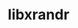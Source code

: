 ---
title: "libxrandr"
layout: cache
categories: [package, develop]
meta: {"compilers": ["gcc@=11.1.0", "gcc@=11.4.0", "gcc@=13.2.0", "gcc@=9.4.0", "oneapi@=2024.2.1"], "num_specs": 69, "num_specs_by_stack": {"data-vis-sdk": 7, "e4s": 14, "e4s-neoverse_v1": 4, "e4s-oneapi": 14, "e4s-power": 1, "e4s-rocm-external": 7, "gpu-tests": 15, "hep": 7, "ml-linux-x86_64-rocm": 7, "root": 69}, "oss": ["ubuntu20.04", "ubuntu22.04", "ubuntu24.04"], "platforms": ["linux"], "stacks": ["data-vis-sdk", "e4s", "e4s-neoverse_v1", "e4s-oneapi", "e4s-power", "e4s-rocm-external", "gpu-tests", "hep", "ml-linux-x86_64-rocm", "root"], "targets": ["neoverse_v1", "ppc64le", "x86_64_v3"], "versions": ["1.5.3", "1.5.4"]}
spec_details: [{"compiler": "oneapi@=2024.2.1", "hash": "2ezvkzz4lizjazujpa3sefugwmyb7rx4", "os": "ubuntu22.04", "platform": "linux", "size": "-", "stacks": ["e4s-oneapi", "root"], "target": "x86_64_v3", "variants": ["build_system=autotools"], "versions": ["1.5.4"]}, {"compiler": "gcc@=11.1.0", "hash": "2ph3jlunrczrwftp4b6rqkzellnb3ir4", "os": "ubuntu20.04", "platform": "linux", "size": "-", "stacks": ["data-vis-sdk", "root"], "target": "x86_64_v3", "variants": ["build_system=autotools"], "versions": ["1.5.4"]}, {"compiler": "gcc@=11.4.0", "hash": "45t5ckmwo7gzesccbjv3dsq4keui5duj", "os": "ubuntu22.04", "platform": "linux", "size": "-", "stacks": ["hep", "root"], "target": "x86_64_v3", "variants": ["build_system=autotools"], "versions": ["1.5.4"]}, {"compiler": "gcc@=11.1.0", "hash": "4gxpb74cfvzu4bfnlzh4owpenfrgsfej", "os": "ubuntu20.04", "platform": "linux", "size": "-", "stacks": ["gpu-tests", "root"], "target": "x86_64_v3", "variants": ["build_system=autotools"], "versions": ["1.5.3"]}, {"compiler": "gcc@=13.2.0", "hash": "4r7s4hoyuuhpqbvb6dxn2gniiotns62r", "os": "ubuntu24.04", "platform": "linux", "size": "-", "stacks": ["ml-linux-x86_64-rocm", "root"], "target": "x86_64_v3", "variants": ["build_system=autotools"], "versions": ["1.5.4"]}, {"compiler": "gcc@=11.4.0", "hash": "4t7i6amigcdkfarfxucawfwpagrl4s2l", "os": "ubuntu22.04", "platform": "linux", "size": "-", "stacks": ["e4s-neoverse_v1", "root"], "target": "neoverse_v1", "variants": ["build_system=autotools"], "versions": ["1.5.4"]}, {"compiler": "gcc@=11.1.0", "hash": "54su6q5han7wxxot4cel33s4dmdklf2q", "os": "ubuntu20.04", "platform": "linux", "size": "-", "stacks": ["gpu-tests", "root"], "target": "x86_64_v3", "variants": ["build_system=autotools"], "versions": ["1.5.3"]}, {"compiler": "gcc@=11.4.0", "hash": "56ho2povtyq5zkfiejrrzzii7h4h52sy", "os": "ubuntu22.04", "platform": "linux", "size": "-", "stacks": ["e4s", "root"], "target": "x86_64_v3", "variants": ["build_system=autotools"], "versions": ["1.5.4"]}, {"compiler": "gcc@=11.4.0", "hash": "5tnzjtubw4d5gxlykm4ea6uqcacai2xv", "os": "ubuntu22.04", "platform": "linux", "size": "-", "stacks": ["e4s", "e4s-rocm-external", "root"], "target": "x86_64_v3", "variants": ["build_system=autotools"], "versions": ["1.5.4"]}, {"compiler": "gcc@=11.4.0", "hash": "6big272odpljw73ejr5ndniplkdncu2c", "os": "ubuntu22.04", "platform": "linux", "size": "-", "stacks": ["e4s", "root"], "target": "x86_64_v3", "variants": ["build_system=autotools"], "versions": ["1.5.4"]}, {"compiler": "gcc@=11.1.0", "hash": "6gzr63qiwhri6dtrm3pwidezdfwtzqmy", "os": "ubuntu20.04", "platform": "linux", "size": "-", "stacks": ["data-vis-sdk", "root"], "target": "x86_64_v3", "variants": ["build_system=autotools"], "versions": ["1.5.4"]}, {"compiler": "gcc@=11.4.0", "hash": "7bqrvfnfkse6foouseiik2nbihlzcrzm", "os": "ubuntu22.04", "platform": "linux", "size": "-", "stacks": ["e4s", "e4s-rocm-external", "root"], "target": "x86_64_v3", "variants": ["build_system=autotools"], "versions": ["1.5.4"]}, {"compiler": "gcc@=11.1.0", "hash": "7e4wekothoog7rzchrkm4qk6tbtyinqn", "os": "ubuntu20.04", "platform": "linux", "size": "-", "stacks": ["data-vis-sdk", "root"], "target": "x86_64_v3", "variants": ["build_system=autotools"], "versions": ["1.5.4"]}, {"compiler": "gcc@=11.1.0", "hash": "a3sxg44gxrcpbmies7l4imeaduejvwtj", "os": "ubuntu20.04", "platform": "linux", "size": "-", "stacks": ["data-vis-sdk", "root"], "target": "x86_64_v3", "variants": ["build_system=autotools"], "versions": ["1.5.4"]}, {"compiler": "gcc@=13.2.0", "hash": "ao24xox6ljxkc2vzxpziwohlz7rf4qir", "os": "ubuntu24.04", "platform": "linux", "size": "-", "stacks": ["ml-linux-x86_64-rocm", "root"], "target": "x86_64_v3", "variants": ["build_system=autotools"], "versions": ["1.5.4"]}, {"compiler": "oneapi@=2024.2.1", "hash": "bjb7kylsz43mhvsqby4ha52gbvrvl6rh", "os": "ubuntu22.04", "platform": "linux", "size": "-", "stacks": ["e4s-oneapi", "root"], "target": "x86_64_v3", "variants": ["build_system=autotools"], "versions": ["1.5.4"]}, {"compiler": "oneapi@=2024.2.1", "hash": "bjzvhik2dzj63q7bsum3cse3ipup5exb", "os": "ubuntu22.04", "platform": "linux", "size": "-", "stacks": ["e4s-oneapi", "root"], "target": "x86_64_v3", "variants": ["build_system=autotools"], "versions": ["1.5.4"]}, {"compiler": "gcc@=11.4.0", "hash": "btwpfabw5nlqbrcnqmrq3lg2dmkigyq5", "os": "ubuntu22.04", "platform": "linux", "size": "-", "stacks": ["hep", "root"], "target": "x86_64_v3", "variants": ["build_system=autotools"], "versions": ["1.5.4"]}, {"compiler": "gcc@=11.4.0", "hash": "ctlkong5awz75uqbfd7rmxxkxujosbef", "os": "ubuntu22.04", "platform": "linux", "size": "-", "stacks": ["e4s", "e4s-rocm-external", "root"], "target": "x86_64_v3", "variants": ["build_system=autotools"], "versions": ["1.5.4"]}, {"compiler": "gcc@=11.1.0", "hash": "dph4ud22xcuk7srwa4qqefmc7vxys3dv", "os": "ubuntu20.04", "platform": "linux", "size": "-", "stacks": ["gpu-tests", "root"], "target": "x86_64_v3", "variants": ["build_system=autotools"], "versions": ["1.5.3"]}, {"compiler": "gcc@=11.1.0", "hash": "em4u76xovk5f7lqkhgwzjkatjnlnaq5q", "os": "ubuntu20.04", "platform": "linux", "size": "-", "stacks": ["gpu-tests", "root"], "target": "x86_64_v3", "variants": ["build_system=autotools"], "versions": ["1.5.3"]}, {"compiler": "gcc@=11.4.0", "hash": "fkgtgw5jfooftznag3vcnqeqmrkpyesl", "os": "ubuntu22.04", "platform": "linux", "size": "-", "stacks": ["e4s-neoverse_v1", "root"], "target": "neoverse_v1", "variants": ["build_system=autotools"], "versions": ["1.5.4"]}, {"compiler": "gcc@=11.1.0", "hash": "fluxnys4vhgwsvjvptj7rvp22dgjs7be", "os": "ubuntu20.04", "platform": "linux", "size": "-", "stacks": ["gpu-tests", "root"], "target": "x86_64_v3", "variants": ["build_system=autotools"], "versions": ["1.5.3"]}, {"compiler": "gcc@=9.4.0", "hash": "fwel36crqs3ldlfmejkp7x5v2c65j3ja", "os": "ubuntu20.04", "platform": "linux", "size": "-", "stacks": ["e4s-power", "root"], "target": "ppc64le", "variants": ["build_system=autotools"], "versions": ["1.5.4"]}, {"compiler": "gcc@=11.1.0", "hash": "grv33rffsbwmhl4sxxt424qdmrcnv2ms", "os": "ubuntu20.04", "platform": "linux", "size": "-", "stacks": ["gpu-tests", "root"], "target": "x86_64_v3", "variants": ["build_system=autotools"], "versions": ["1.5.3"]}, {"compiler": "gcc@=11.4.0", "hash": "h5hkslvdgldlvj65qxyakpctan5afkg2", "os": "ubuntu22.04", "platform": "linux", "size": "-", "stacks": ["e4s-neoverse_v1", "root"], "target": "neoverse_v1", "variants": ["build_system=autotools"], "versions": ["1.5.4"]}, {"compiler": "gcc@=13.2.0", "hash": "hb2wg4gfo4wp3eteufpogpwoilxw3k4r", "os": "ubuntu24.04", "platform": "linux", "size": "-", "stacks": ["ml-linux-x86_64-rocm", "root"], "target": "x86_64_v3", "variants": ["build_system=autotools"], "versions": ["1.5.4"]}, {"compiler": "oneapi@=2024.2.1", "hash": "hdojk6mjn5dzyvxz57zwxpctze34wkhm", "os": "ubuntu22.04", "platform": "linux", "size": "-", "stacks": ["e4s-oneapi", "root"], "target": "x86_64_v3", "variants": ["build_system=autotools"], "versions": ["1.5.4"]}, {"compiler": "gcc@=13.2.0", "hash": "i4do5odpm2fcofdrigj4opcqjhxcohce", "os": "ubuntu24.04", "platform": "linux", "size": "-", "stacks": ["ml-linux-x86_64-rocm", "root"], "target": "x86_64_v3", "variants": ["build_system=autotools"], "versions": ["1.5.4"]}, {"compiler": "oneapi@=2024.2.1", "hash": "i56eq3bdqc55sasi4d66bsged5cqsj3u", "os": "ubuntu22.04", "platform": "linux", "size": "-", "stacks": ["e4s-oneapi", "root"], "target": "x86_64_v3", "variants": ["build_system=autotools"], "versions": ["1.5.4"]}, {"compiler": "gcc@=11.1.0", "hash": "iwmrvlqdspiihqx3q5dgkzt23cs2lcmw", "os": "ubuntu20.04", "platform": "linux", "size": "-", "stacks": ["data-vis-sdk", "root"], "target": "x86_64_v3", "variants": ["build_system=autotools"], "versions": ["1.5.4"]}, {"compiler": "oneapi@=2024.2.1", "hash": "j6a7jji3s36orexckcrrpzvrjnr7dgwx", "os": "ubuntu22.04", "platform": "linux", "size": "-", "stacks": ["e4s-oneapi", "root"], "target": "x86_64_v3", "variants": ["build_system=autotools"], "versions": ["1.5.4"]}, {"compiler": "gcc@=11.4.0", "hash": "jbg7vqlvimtizwwyfbutedtjhfb5nfqr", "os": "ubuntu22.04", "platform": "linux", "size": "-", "stacks": ["hep", "root"], "target": "x86_64_v3", "variants": ["build_system=autotools"], "versions": ["1.5.4"]}, {"compiler": "gcc@=13.2.0", "hash": "jlnbcf7x663gdpm4zeanc3heb4s3yuxl", "os": "ubuntu24.04", "platform": "linux", "size": "-", "stacks": ["ml-linux-x86_64-rocm", "root"], "target": "x86_64_v3", "variants": ["build_system=autotools"], "versions": ["1.5.4"]}, {"compiler": "gcc@=11.1.0", "hash": "k46qoabbqe2eitllvoh6zbfm7mkvnzkv", "os": "ubuntu20.04", "platform": "linux", "size": "-", "stacks": ["gpu-tests", "root"], "target": "x86_64_v3", "variants": ["build_system=autotools"], "versions": ["1.5.3"]}, {"compiler": "oneapi@=2024.2.1", "hash": "kjwuus3puvp34odvdmaqklglqidwdcge", "os": "ubuntu22.04", "platform": "linux", "size": "-", "stacks": ["e4s-oneapi", "root"], "target": "x86_64_v3", "variants": ["build_system=autotools"], "versions": ["1.5.4"]}, {"compiler": "gcc@=11.1.0", "hash": "lfeolnfpdgk32kwbgm2nhv5dggzy2m6m", "os": "ubuntu20.04", "platform": "linux", "size": "-", "stacks": ["gpu-tests", "root"], "target": "x86_64_v3", "variants": ["build_system=autotools"], "versions": ["1.5.3"]}, {"compiler": "gcc@=11.1.0", "hash": "lxutbvbxdp33o7orvrvrfottivd3cfq4", "os": "ubuntu20.04", "platform": "linux", "size": "-", "stacks": ["gpu-tests", "root"], "target": "x86_64_v3", "variants": ["build_system=autotools"], "versions": ["1.5.3"]}, {"compiler": "gcc@=11.1.0", "hash": "mkvg6epezaucjn4bdukzre2s3dcxw4u3", "os": "ubuntu20.04", "platform": "linux", "size": "-", "stacks": ["gpu-tests", "root"], "target": "x86_64_v3", "variants": ["build_system=autotools"], "versions": ["1.5.3"]}, {"compiler": "gcc@=11.1.0", "hash": "mrsjqcpxwvmkfypocn5cujmnrvswpjix", "os": "ubuntu20.04", "platform": "linux", "size": "-", "stacks": ["data-vis-sdk", "root"], "target": "x86_64_v3", "variants": ["build_system=autotools"], "versions": ["1.5.4"]}, {"compiler": "gcc@=11.1.0", "hash": "olgd47nyiyimgw5vb3ira2lgh7f4vasf", "os": "ubuntu20.04", "platform": "linux", "size": "-", "stacks": ["gpu-tests", "root"], "target": "x86_64_v3", "variants": ["build_system=autotools"], "versions": ["1.5.3"]}, {"compiler": "gcc@=11.4.0", "hash": "pn5wgjll5vi5vsywar7cneiiauk4gz7f", "os": "ubuntu22.04", "platform": "linux", "size": "-", "stacks": ["hep", "root"], "target": "x86_64_v3", "variants": ["build_system=autotools"], "versions": ["1.5.4"]}, {"compiler": "gcc@=11.4.0", "hash": "q3f7clwyiioeaqlcqlkcnmdnoprnzj2h", "os": "ubuntu22.04", "platform": "linux", "size": "-", "stacks": ["e4s", "e4s-rocm-external", "root"], "target": "x86_64_v3", "variants": ["build_system=autotools"], "versions": ["1.5.4"]}, {"compiler": "gcc@=11.4.0", "hash": "qvdg4vl4rxdz6v7f6zesonnyxdadg44g", "os": "ubuntu22.04", "platform": "linux", "size": "-", "stacks": ["e4s", "root"], "target": "x86_64_v3", "variants": ["build_system=autotools"], "versions": ["1.5.4"]}, {"compiler": "gcc@=11.4.0", "hash": "smnskhufmxs2mdjsth525icvugjkc3y4", "os": "ubuntu22.04", "platform": "linux", "size": "-", "stacks": ["hep", "root"], "target": "x86_64_v3", "variants": ["build_system=autotools"], "versions": ["1.5.4"]}, {"compiler": "gcc@=11.4.0", "hash": "snhj7vuo5ujomztych76ssxtcq3777hi", "os": "ubuntu22.04", "platform": "linux", "size": "-", "stacks": ["e4s-neoverse_v1", "root"], "target": "neoverse_v1", "variants": ["build_system=autotools"], "versions": ["1.5.4"]}, {"compiler": "gcc@=11.4.0", "hash": "t6pjxfozku3t344oqvlj3sk2yulcm4ik", "os": "ubuntu22.04", "platform": "linux", "size": "-", "stacks": ["hep", "root"], "target": "x86_64_v3", "variants": ["build_system=autotools"], "versions": ["1.5.4"]}, {"compiler": "gcc@=11.1.0", "hash": "tvq5n4z33kaifksp5onqrcxcf3ilzinp", "os": "ubuntu20.04", "platform": "linux", "size": "-", "stacks": ["data-vis-sdk", "root"], "target": "x86_64_v3", "variants": ["build_system=autotools"], "versions": ["1.5.4"]}, {"compiler": "oneapi@=2024.2.1", "hash": "u4c4k3swwh4xq4lneqkapgk4ankn7ljj", "os": "ubuntu22.04", "platform": "linux", "size": "-", "stacks": ["e4s-oneapi", "root"], "target": "x86_64_v3", "variants": ["build_system=autotools"], "versions": ["1.5.4"]}, {"compiler": "gcc@=13.2.0", "hash": "uazjjmkf2knyj74sxxt6zip3f7kmg3jf", "os": "ubuntu24.04", "platform": "linux", "size": "-", "stacks": ["ml-linux-x86_64-rocm", "root"], "target": "x86_64_v3", "variants": ["build_system=autotools"], "versions": ["1.5.4"]}, {"compiler": "gcc@=11.1.0", "hash": "uei7jtkptme2eali56vcrx2xc5rrzwci", "os": "ubuntu20.04", "platform": "linux", "size": "-", "stacks": ["gpu-tests", "root"], "target": "x86_64_v3", "variants": ["build_system=autotools"], "versions": ["1.5.3"]}, {"compiler": "oneapi@=2024.2.1", "hash": "ulcg673bqxhvg3u5zzq5kflchtkbnyal", "os": "ubuntu22.04", "platform": "linux", "size": "-", "stacks": ["e4s-oneapi", "root"], "target": "x86_64_v3", "variants": ["build_system=autotools"], "versions": ["1.5.4"]}, {"compiler": "gcc@=11.4.0", "hash": "uvz4qlpfua4gfrqgyuybd64gfv57g2q3", "os": "ubuntu22.04", "platform": "linux", "size": "-", "stacks": ["e4s", "root"], "target": "x86_64_v3", "variants": ["build_system=autotools"], "versions": ["1.5.4"]}, {"compiler": "gcc@=11.1.0", "hash": "v5dxx5gqo6mbwakyytds3mmejx4hhjk7", "os": "ubuntu20.04", "platform": "linux", "size": "-", "stacks": ["gpu-tests", "root"], "target": "x86_64_v3", "variants": ["build_system=autotools"], "versions": ["1.5.3"]}, {"compiler": "oneapi@=2024.2.1", "hash": "vfyve7c4f3vhdeuugvmgm2y2eitib7vt", "os": "ubuntu22.04", "platform": "linux", "size": "-", "stacks": ["e4s-oneapi", "root"], "target": "x86_64_v3", "variants": ["build_system=autotools"], "versions": ["1.5.4"]}, {"compiler": "oneapi@=2024.2.1", "hash": "vkap2yuigr4newwrclwkbn24c2pxxeuq", "os": "ubuntu22.04", "platform": "linux", "size": "-", "stacks": ["e4s-oneapi", "root"], "target": "x86_64_v3", "variants": ["build_system=autotools"], "versions": ["1.5.4"]}, {"compiler": "oneapi@=2024.2.1", "hash": "vly6io5lp2nv67zdjbnocjsbakgqciap", "os": "ubuntu22.04", "platform": "linux", "size": "-", "stacks": ["e4s-oneapi", "root"], "target": "x86_64_v3", "variants": ["build_system=autotools"], "versions": ["1.5.4"]}, {"compiler": "gcc@=11.4.0", "hash": "vouh4rpn2o4ub6ur246ramzwahfdtyns", "os": "ubuntu22.04", "platform": "linux", "size": "-", "stacks": ["e4s", "e4s-rocm-external", "root"], "target": "x86_64_v3", "variants": ["build_system=autotools"], "versions": ["1.5.4"]}, {"compiler": "oneapi@=2024.2.1", "hash": "vsa5e6rnfi2u7xzanlvwahdiiltstjvu", "os": "ubuntu22.04", "platform": "linux", "size": "-", "stacks": ["e4s-oneapi", "root"], "target": "x86_64_v3", "variants": ["build_system=autotools"], "versions": ["1.5.4"]}, {"compiler": "gcc@=11.1.0", "hash": "vznqhj76dxf6lxwtg7eiglspaqtl7kvh", "os": "ubuntu20.04", "platform": "linux", "size": "-", "stacks": ["gpu-tests", "root"], "target": "x86_64_v3", "variants": ["build_system=autotools"], "versions": ["1.5.3"]}, {"compiler": "gcc@=11.4.0", "hash": "xggvwos7lzonwywq2yzsvijq2vdkrba2", "os": "ubuntu22.04", "platform": "linux", "size": "-", "stacks": ["e4s", "e4s-rocm-external", "root"], "target": "x86_64_v3", "variants": ["build_system=autotools"], "versions": ["1.5.4"]}, {"compiler": "gcc@=11.4.0", "hash": "xpkfaoabaghbp5w7rli46fuple4pmo3z", "os": "ubuntu22.04", "platform": "linux", "size": "-", "stacks": ["e4s", "root"], "target": "x86_64_v3", "variants": ["build_system=autotools"], "versions": ["1.5.4"]}, {"compiler": "gcc@=11.4.0", "hash": "xx2pspqhedmb66wfhwnur2tfzeedlxea", "os": "ubuntu22.04", "platform": "linux", "size": "-", "stacks": ["e4s", "root"], "target": "x86_64_v3", "variants": ["build_system=autotools"], "versions": ["1.5.4"]}, {"compiler": "gcc@=11.4.0", "hash": "yyjv4trhy7poys4kpjqzjychuth36oqe", "os": "ubuntu22.04", "platform": "linux", "size": "-", "stacks": ["e4s", "e4s-rocm-external", "root"], "target": "x86_64_v3", "variants": ["build_system=autotools"], "versions": ["1.5.4"]}, {"compiler": "oneapi@=2024.2.1", "hash": "z2frbjsngdsqbtrg7itf3mdsybyt3cfp", "os": "ubuntu22.04", "platform": "linux", "size": "-", "stacks": ["e4s-oneapi", "root"], "target": "x86_64_v3", "variants": ["build_system=autotools"], "versions": ["1.5.4"]}, {"compiler": "gcc@=11.4.0", "hash": "z3apgeqmw2j5gqgq6rfmh7s7czeq3dpy", "os": "ubuntu22.04", "platform": "linux", "size": "-", "stacks": ["e4s", "root"], "target": "x86_64_v3", "variants": ["build_system=autotools"], "versions": ["1.5.4"]}, {"compiler": "gcc@=11.4.0", "hash": "zfv2izidtqwbfs4z3qklvztqxbtmjhnx", "os": "ubuntu22.04", "platform": "linux", "size": "-", "stacks": ["hep", "root"], "target": "x86_64_v3", "variants": ["build_system=autotools"], "versions": ["1.5.4"]}, {"compiler": "gcc@=11.1.0", "hash": "zp5qqaszr53qcsfgz7dk3duv667zkelw", "os": "ubuntu20.04", "platform": "linux", "size": "-", "stacks": ["gpu-tests", "root"], "target": "x86_64_v3", "variants": ["build_system=autotools"], "versions": ["1.5.3"]}, {"compiler": "gcc@=13.2.0", "hash": "zq3ngut2huskavhb3dpfipwsnfmkbmej", "os": "ubuntu24.04", "platform": "linux", "size": "-", "stacks": ["ml-linux-x86_64-rocm", "root"], "target": "x86_64_v3", "variants": ["build_system=autotools"], "versions": ["1.5.4"]}]
---